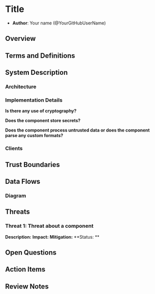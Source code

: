 # Title

- **Author**: Your name (@YourGitHubUserName)

## Overview

<!--
Provide a succinct high-level description of the system, feature, or component being analyzed. Explain why a threat model is being created for this system, feature, or component. This section should be one to three paragraphs long and understandable by someone outside the Radius team.
-->

## Terms and Definitions

<!--
Include any terms, definitions, or acronyms that are used in this threat model document to assist the reader. They may or may not be part of the user-facing experience once implemented, and can be specific to this design context.
-->

## System Description

<!--
Provide a detailed description of the system or feature being modeled. Include information key components, and interactions with other systems.
-->

### Architecture

<!-- Overview of the system architecture of the component that is being discussed in this document. -->

### Implementation Details

<!-- What are the components of the implementation -->

**Is there any use of cryptography?**

<!-- Answer YES/NO and, if yes, please describe (the type of the cryptography used, their purpose, and libraries used) -->

<!-- Examples can include encryption and hashing. -->

**Does the component store secrets?**

<!-- Answer YES/NO and, if yes, please describe the type of data and how it is stored. -->

**Does the component process untrusted data or does the component parse any custom formats?**

<!-- Answer YES/NO and, if yes, please describe the type of data and the libraries that are used to parse the data. -->

<!-- Ex: data coming from a user. -->

### Clients

<!-- Clients that communicate with the component that is being reviewed in the threat model. -->

## Trust Boundaries

## Data Flows

<!--
Include a diagram of the system architecture, showing how different components interact. Highlight any areas where security controls are implemented or where threats might be present.
-->

### Diagram

<!-- The diagram for the threat model. It can be done by using Microsoft Threat Modeling Tool. -->

## Threats

<!-- 

Use this section to list possible security threats.

For an primer on types of threats please see: https://en.wikipedia.org/wiki/STRIDE_model

Good threats are specific to the design and implementation of the system.

Good: `A malicious user could spoof the 'user id' field and request another user's data leading to unauthorized information disclosure.`

Bad: `If we have a bug, a user might see data they are not authorized to see.`

For each threat copy-paste and fill-out the template below. DO NOT omit fields if you are unsure of the answers.

-->

### Threat 1: Threat about a component

**Description:** <!-- Provide a clear and specific description of the threat, including any malicious actions or system conditions that would cause a vulnerability. -->
**Impact:** <!-- Provide a clear and specific description of the impact if this threat were exploited. -->
**Mitigation:** <!-- Describe the existing or possible mitigations in place for this threat. -->
**Status: ** <!-- Describe the status of each mitigation. Is this mitigation already in place (active or planned)? If this mitigation on-by-default or does it require setup by the user?  -->

## Open Questions

<!--
List any unresolved questions or uncertainties about the threat model. Use this section to gather feedback from experts or team members and to track decisions made during the review process.
-->

## Action Items

<!--
The list of action items that will be done in order to improve the safety of the system.
-->

## Review Notes

<!--
Update this section with the decisions and feedback from the threat model review meeting. Document any changes made to the model based on the review.
-->
